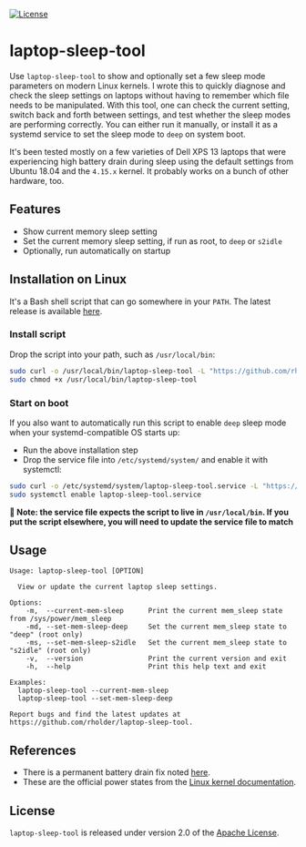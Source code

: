 [![License](https://img.shields.io/badge/license-apache%202.0-brightgreen.svg)](https://github.com/rholder/laptop-sleep-tool/blob/master/LICENSE)
# laptop-sleep-tool

Use `laptop-sleep-tool` to show and optionally set a few sleep mode parameters on modern Linux kernels. I wrote this to quickly diagnose and check the sleep settings on laptops without having to remember which file needs to be manipulated. With this tool, one can check the current setting, switch back and forth between settings, and test whether the sleep modes are performing correctly. You can either run it manually, or install it as a systemd service to set the sleep mode to `deep` on system boot.

It's been tested mostly on a few varieties of Dell XPS 13 laptops that were experiencing high battery drain during sleep using the default settings from Ubuntu 18.04 and the `4.15.x` kernel. It probably works on a bunch of other hardware, too.

## Features
* Show current memory sleep setting
* Set the current memory sleep setting, if run as root, to `deep` or `s2idle`
* Optionally, run automatically on startup

## Installation on Linux
It's a Bash shell script that can go somewhere in your `PATH`. The latest release is available [here](https://github.com/rholder/laptop-sleep-tool/releases).

### Install script
Drop the script into your path, such as `/usr/local/bin`:
```bash
sudo curl -o /usr/local/bin/laptop-sleep-tool -L "https://github.com/rholder/laptop-sleep-tool/releases/download/v1.0.0/laptop-sleep-tool" && \
sudo chmod +x /usr/local/bin/laptop-sleep-tool
```

### Start on boot
If you also want to automatically run this script to enable `deep` sleep mode when your systemd-compatible OS starts up:
- Run the above installation step
- Drop the service file into `/etc/systemd/system/` and enable it with systemctl:
```bash
sudo curl -o /etc/systemd/system/laptop-sleep-tool.service -L "https://github.com/rholder/laptop-sleep-tool/releases/download/v1.1.0/laptop-sleep-tool.service" && \
sudo systemctl enable laptop-sleep-tool.service
```

**:star2: Note: the service file expects the script to live in `/usr/local/bin`. If you put the script elsewhere, you will need to update the service file to match**

## Usage
```
Usage: laptop-sleep-tool [OPTION]

  View or update the current laptop sleep settings.

Options:
    -m,  --current-mem-sleep      Print the current mem_sleep state from /sys/power/mem_sleep
    -md, --set-mem-sleep-deep     Set the current mem_sleep state to "deep" (root only)
    -ms, --set-mem-sleep-s2idle   Set the current mem_sleep state to "s2idle" (root only)
    -v,  --version                Print the current version and exit
    -h,  --help                   Print this help text and exit

Examples:
  laptop-sleep-tool --current-mem-sleep
  laptop-sleep-tool --set-mem-sleep-deep

Report bugs and find the latest updates at https://github.com/rholder/laptop-sleep-tool.
```

## References
* There is a permanent battery drain fix noted [here](https://www.reddit.com/r/Dell/comments/8b6eci/xp_13_9370_battery_drain_while_suspended/dx4ftc5/).
* These are the official power states from the [Linux kernel documentation](https://www.kernel.org/doc/Documentation/power/states.txt).

## License
`laptop-sleep-tool` is released under version 2.0 of the [Apache License](http://www.apache.org/licenses/LICENSE-2.0).
